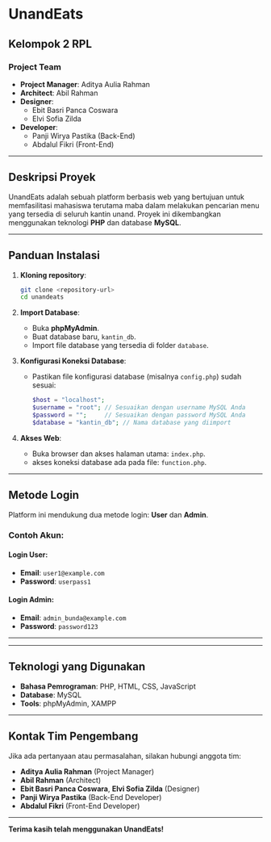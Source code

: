 # UnandEats

## Kelompok 2 RPL
### Project Team
- **Project Manager**: Aditya Aulia Rahman
- **Architect**: Abil Rahman
- **Designer**: 
  - Ebit Basri Panca Coswara  
  - Elvi Sofia Zilda  
- **Developer**:
  - Panji Wirya Pastika (Back-End)  
  - Abdalul Fikri (Front-End)  

---

## Deskripsi Proyek
UnandEats adalah sebuah platform berbasis web yang bertujuan untuk memfasilitasi mahasiswa terutama maba dalam melakukan pencarian menu yang tersedia di seluruh kantin unand. Proyek ini dikembangkan menggunakan teknologi **PHP** dan database **MySQL**.

---

## Panduan Instalasi

1. **Kloning repository**:
   ```bash
   git clone <repository-url>
   cd unandeats
   ```

2. **Import Database**:
   - Buka **phpMyAdmin**.
   - Buat database baru, `kantin_db`.
   - Import file database yang tersedia di folder `database`.

3. **Konfigurasi Koneksi Database**:
   - Pastikan file konfigurasi database (misalnya `config.php`) sudah sesuai:
     ```php
     $host = "localhost";
     $username = "root"; // Sesuaikan dengan username MySQL Anda
     $password = "";     // Sesuaikan dengan password MySQL Anda
     $database = "kantin_db"; // Nama database yang diimport
     ```

4. **Akses Web**:
   - Buka browser dan akses halaman utama: `index.php`.
   - akses koneksi database ada pada file: `function.php`.

---

## Metode Login

Platform ini mendukung dua metode login: **User** dan **Admin**.

### Contoh Akun:
#### Login User:
- **Email**: `user1@example.com`  
- **Password**: `userpass1`  

#### Login Admin:
- **Email**: `admin_bunda@example.com`  
- **Password**: `password123`  

---


---

## Teknologi yang Digunakan
- **Bahasa Pemrograman**: PHP, HTML, CSS, JavaScript
- **Database**: MySQL
- **Tools**: phpMyAdmin, XAMPP

---

## Kontak Tim Pengembang
Jika ada pertanyaan atau permasalahan, silakan hubungi anggota tim:
- **Aditya Aulia Rahman** (Project Manager)
- **Abil Rahman** (Architect)
- **Ebit Basri Panca Coswara**, **Elvi Sofia Zilda** (Designer)
- **Panji Wirya Pastika** (Back-End Developer)
- **Abdalul Fikri** (Front-End Developer)

---

**Terima kasih telah menggunakan UnandEats!**
